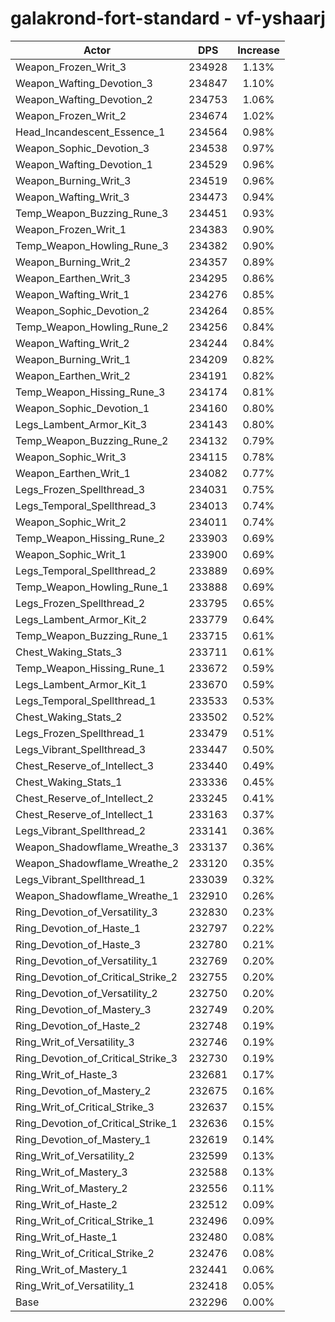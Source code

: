 # galakrond-fort-standard - vf-yshaarj
| Actor | DPS | Increase |
|---|:---:|:---:|
|Weapon_Frozen_Writ_3|234928|1.13%|
|Weapon_Wafting_Devotion_3|234847|1.10%|
|Weapon_Wafting_Devotion_2|234753|1.06%|
|Weapon_Frozen_Writ_2|234674|1.02%|
|Head_Incandescent_Essence_1|234564|0.98%|
|Weapon_Sophic_Devotion_3|234538|0.97%|
|Weapon_Wafting_Devotion_1|234529|0.96%|
|Weapon_Burning_Writ_3|234519|0.96%|
|Weapon_Wafting_Writ_3|234473|0.94%|
|Temp_Weapon_Buzzing_Rune_3|234451|0.93%|
|Weapon_Frozen_Writ_1|234383|0.90%|
|Temp_Weapon_Howling_Rune_3|234382|0.90%|
|Weapon_Burning_Writ_2|234357|0.89%|
|Weapon_Earthen_Writ_3|234295|0.86%|
|Weapon_Wafting_Writ_1|234276|0.85%|
|Weapon_Sophic_Devotion_2|234264|0.85%|
|Temp_Weapon_Howling_Rune_2|234256|0.84%|
|Weapon_Wafting_Writ_2|234244|0.84%|
|Weapon_Burning_Writ_1|234209|0.82%|
|Weapon_Earthen_Writ_2|234191|0.82%|
|Temp_Weapon_Hissing_Rune_3|234174|0.81%|
|Weapon_Sophic_Devotion_1|234160|0.80%|
|Legs_Lambent_Armor_Kit_3|234143|0.80%|
|Temp_Weapon_Buzzing_Rune_2|234132|0.79%|
|Weapon_Sophic_Writ_3|234115|0.78%|
|Weapon_Earthen_Writ_1|234082|0.77%|
|Legs_Frozen_Spellthread_3|234031|0.75%|
|Legs_Temporal_Spellthread_3|234013|0.74%|
|Weapon_Sophic_Writ_2|234011|0.74%|
|Temp_Weapon_Hissing_Rune_2|233903|0.69%|
|Weapon_Sophic_Writ_1|233900|0.69%|
|Legs_Temporal_Spellthread_2|233889|0.69%|
|Temp_Weapon_Howling_Rune_1|233888|0.69%|
|Legs_Frozen_Spellthread_2|233795|0.65%|
|Legs_Lambent_Armor_Kit_2|233779|0.64%|
|Temp_Weapon_Buzzing_Rune_1|233715|0.61%|
|Chest_Waking_Stats_3|233711|0.61%|
|Temp_Weapon_Hissing_Rune_1|233672|0.59%|
|Legs_Lambent_Armor_Kit_1|233670|0.59%|
|Legs_Temporal_Spellthread_1|233533|0.53%|
|Chest_Waking_Stats_2|233502|0.52%|
|Legs_Frozen_Spellthread_1|233479|0.51%|
|Legs_Vibrant_Spellthread_3|233447|0.50%|
|Chest_Reserve_of_Intellect_3|233440|0.49%|
|Chest_Waking_Stats_1|233336|0.45%|
|Chest_Reserve_of_Intellect_2|233245|0.41%|
|Chest_Reserve_of_Intellect_1|233163|0.37%|
|Legs_Vibrant_Spellthread_2|233141|0.36%|
|Weapon_Shadowflame_Wreathe_3|233137|0.36%|
|Weapon_Shadowflame_Wreathe_2|233120|0.35%|
|Legs_Vibrant_Spellthread_1|233039|0.32%|
|Weapon_Shadowflame_Wreathe_1|232910|0.26%|
|Ring_Devotion_of_Versatility_3|232830|0.23%|
|Ring_Devotion_of_Haste_1|232797|0.22%|
|Ring_Devotion_of_Haste_3|232780|0.21%|
|Ring_Devotion_of_Versatility_1|232769|0.20%|
|Ring_Devotion_of_Critical_Strike_2|232755|0.20%|
|Ring_Devotion_of_Versatility_2|232750|0.20%|
|Ring_Devotion_of_Mastery_3|232749|0.20%|
|Ring_Devotion_of_Haste_2|232748|0.19%|
|Ring_Writ_of_Versatility_3|232746|0.19%|
|Ring_Devotion_of_Critical_Strike_3|232730|0.19%|
|Ring_Writ_of_Haste_3|232681|0.17%|
|Ring_Devotion_of_Mastery_2|232675|0.16%|
|Ring_Writ_of_Critical_Strike_3|232637|0.15%|
|Ring_Devotion_of_Critical_Strike_1|232636|0.15%|
|Ring_Devotion_of_Mastery_1|232619|0.14%|
|Ring_Writ_of_Versatility_2|232599|0.13%|
|Ring_Writ_of_Mastery_3|232588|0.13%|
|Ring_Writ_of_Mastery_2|232556|0.11%|
|Ring_Writ_of_Haste_2|232512|0.09%|
|Ring_Writ_of_Critical_Strike_1|232496|0.09%|
|Ring_Writ_of_Haste_1|232480|0.08%|
|Ring_Writ_of_Critical_Strike_2|232476|0.08%|
|Ring_Writ_of_Mastery_1|232441|0.06%|
|Ring_Writ_of_Versatility_1|232418|0.05%|
|Base|232296|0.00%|

